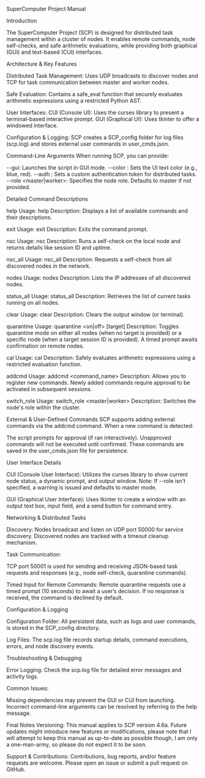 SuperComputer Project Manual

Introduction

The SuperComputer Project (SCP) is designed for distributed task management within a cluster of nodes. 
It enables remote commands, node self-checks, and safe arithmetic evaluations, while providing both graphical (GUI) and text-based (CUI) interfaces.

Architecture & Key Features

Distributed Task Management:
Uses UDP broadcasts to discover nodes and TCP for task communication between master and worker nodes.

Safe Evaluation:
Contains a safe_eval function that securely evaluates arithmetic expressions using a restricted Python AST.

User Interfaces:
CUI (Console UI): Uses the curses library to present a terminal-based interactive prompt.
GUI (Graphical UI): Uses tkinter to offer a windowed interface.

Configuration & Logging:
SCP creates a SCP_config folder for log files (scp.log) and stores external user commands in user_cmds.json.

Command-Line Arguments
When running SCP, you can provide:

--gui: Launches the script in GUI mode.
--color <color>: Sets the UI text color (e.g., blue, red).
--auth <token>: Sets a custom authentication token for distributed tasks.
--role <master|worker>: Specifies the node role. Defaults to master if not provided.

Detailed Command Descriptions

help
Usage: help
Description: Displays a list of available commands and their descriptions.

exit
Usage: exit
Description: Exits the command prompt.

nsc
Usage: nsc
Description: Runs a self-check on the local node and returns details like session ID and uptime.

nsc_all
Usage: nsc_all
Description: Requests a self-check from all discovered nodes in the network.

nodes
Usage: nodes
Description: Lists the IP addresses of all discovered nodes.

status_all
Usage: status_all
Description: Retrieves the list of current tasks running on all nodes.

clear
Usage: clear
Description: Clears the output window (or terminal).

quarantine
Usage: quarantine <on|off> [target]
Description: Toggles quarantine mode on either all nodes (when no target is provided) or a specific node (when a target session ID is provided). A timed prompt awaits confirmation on remote nodes.

cal
Usage: cal <expression>
Description: Safely evaluates arithmetic expressions using a restricted evaluation function.

addcmd
Usage: addcmd <command_name> <lambda code>
Description: Allows you to register new commands. Newly added commands require approval to be activated in subsequent sessions.

switch_role
Usage: switch_role <master|worker>
Description: Switches the node's role within the cluster.

External & User-Defined Commands
SCP supports adding external commands via the addcmd command. When a new command is detected:

The script prompts for approval (if ran interactively).
Unapproved commands will not be executed until confirmed.
These commands are saved in the user_cmds.json file for persistence.

User Interface Details

CUI (Console User Interface):
Utilizes the curses library to show current node status, a dynamic prompt, and output window.
Note: If --role isn’t specified, a warning is issued and defaults to master mode.

GUI (Graphical User Interface):
Uses tkinter to create a window with an output text box, input field, and a send button for command entry.

Networking & Distributed Tasks

Discovery:
Nodes broadcast and listen on UDP port 50000 for service discovery.
Discovered nodes are tracked with a timeout cleanup mechanism.

Task Communication:

TCP port 50001 is used for sending and receiving JSON-based task requests and responses (e.g., node self-check, quarantine commands).

Timed Input for Remote Commands:
Remote quarantine requests use a timed prompt (10 seconds) to await a user’s decision. If no response is received, the command is declined by default.

Configuration & Logging

Configuration Folder:
All persistent data, such as logs and user commands, is stored in the SCP_config directory.

Log Files:
The scp.log file records startup details, command executions, errors, and node discovery events.

Troubleshooting & Debugging

Error Logging:
Check the scp.log file for detailed error messages and activity logs.

Common Issues:

Missing dependencies may prevent the GUI or CUI from launching.
Incorrect command-line arguments can be resolved by referring to the help message.

Final Notes
Versioning:
This manual applies to SCP version 4.6a. Future updates might introduce new features or modifications, please note that I will attempt to keep this manual as up-to-date as possible though, I am only a one-man-army, so please do not expect it to be soon.

Support & Contributions:
Contributions, bug reports, and/or feature requests are welcome. Please open an issue or submit a pull request on GitHub.

